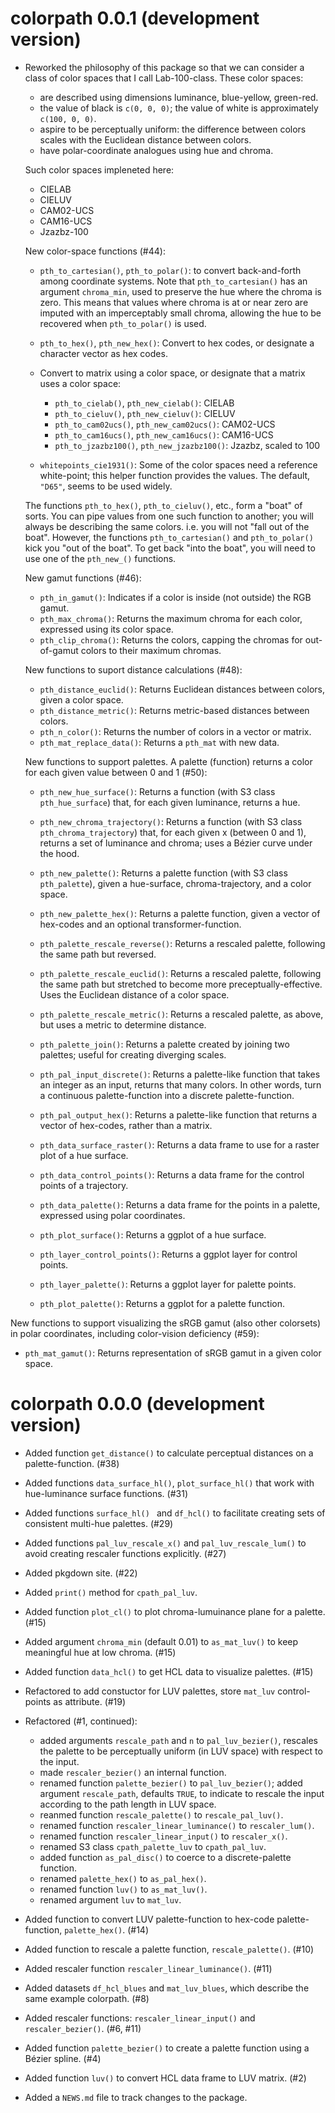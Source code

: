 # colorpath 0.0.1 (development version)

* Reworked the philosophy of this package so that we can consider a class of color spaces that I call Lab-100-class. 
  These color spaces:
  
  - are described using dimensions luminance, blue-yellow, green-red.
  - the value of black is `c(0, 0, 0)`; the value of white is approximately `c(100, 0, 0)`.
  - aspire to be perceptually uniform: the difference between colors scales with the Euclidean distance between colors.
  - have polar-coordinate analogues using hue and chroma.
  
  Such color spaces impleneted here:
  
  - CIELAB
  - CIELUV
  - CAM02-UCS
  - CAM16-UCS
  - Jzazbz-100

  New color-space functions (#44):
  
  - `pth_to_cartesian()`, `pth_to_polar()`: to convert back-and-forth among coordinate systems.
    Note that `pth_to_cartesian()` has an argument `chroma_min`, used to preserve the hue where the chroma is zero.
    This means that values where chroma is at or near zero are imputed with an imperceptably small chroma, allowing the
    hue to be recovered when `pth_to_polar()` is used.
  
  - `pth_to_hex()`, `pth_new_hex()`: Convert to hex codes, or designate a character vector as hex codes.
  
  - Convert to matrix using a color space, or designate that a matrix uses a color space:
  
    - `pth_to_cielab()`, `pth_new_cielab()`: CIELAB
    - `pth_to_cieluv()`, `pth_new_cieluv()`: CIELUV
    - `pth_to_cam02ucs()`, `pth_new_cam02ucs()`: CAM02-UCS
    - `pth_to_cam16ucs()`, `pth_new_cam16ucs()`: CAM16-UCS
    - `pth_to_jzazbz100()`, `pth_new_jzazbz100()`: Jzazbz, scaled to 100

  - `whitepoints_cie1931()`: Some of the color spaces need a reference white-point; this helper function provides the values. 
    The default, `"D65"`, seems to be used widely. 
  
  The functions `pth_to_hex()`, `pth_to_cieluv()`, etc., form a "boat" of sorts. 
  You can pipe values from one such function to another; you will always be describing the same colors. 
  i.e. you will not "fall out of the boat". 
  However, the functions `pth_to_cartesian()` and `pth_to_polar()` kick you "out of the boat".
  To get back "into the boat", you will need to use one of the `pth_new_()` functions.
  
  New gamut functions (#46):
  
  - `pth_in_gamut()`: Indicates if a color is inside (not outside) the RGB gamut.
  - `pth_max_chroma()`: Returns the maximum chroma for each color, expressed using its color space.
  - `pth_clip_chroma()`: Returns the colors, capping the chromas for out-of-gamut colors to their maximum chromas.
  
  New functions to suport distance calculations (#48):
  
  - `pth_distance_euclid()`: Returns Euclidean distances between colors, given a color space. 
  - `pth_distance_metric()`: Returns metric-based distances between colors.
  - `pth_n_color()`: Returns the number of colors in a vector or matrix.
  - `pth_mat_replace_data()`: Returns a `pth_mat` with new data.
  
  New functions to support palettes. A palette (function) returns a color for each given value between 0 and 1 (#50):
  
  - `pth_new_hue_surface()`: Returns a function (with S3 class `pth_hue_surface`) that, for each given luminance, returns a hue.
  - `pth_new_chroma_trajectory()`: Returns a function (with S3 class `pth_chroma_trajectory`) that, for each given x (between 0 and 1), returns a set of luminance and chroma; uses a Bézier curve under the hood.
  
  - `pth_new_palette()`: Returns a palette function (with S3 class `pth_palette`), given a hue-surface, chroma-trajectory, and a color space.
  - `pth_new_palette_hex()`: Returns a palette function, given a vector of hex-codes and an optional transformer-function.
  
  - `pth_palette_rescale_reverse()`: Returns a rescaled palette, following the same path but reversed.   
  - `pth_palette_rescale_euclid()`: Returns a rescaled palette, following the same path but stretched to become more preceptually-effective. 
  Uses the Euclidean distance of a color space.
  - `pth_palette_rescale_metric()`: Returns a rescaled palette, as above, but uses a metric to determine distance.
  
  - `pth_palette_join()`: Returns a palette created by joining two palettes; useful for creating diverging scales.
  
  - `pth_pal_input_discrete()`: Returns a palette-like function that takes an integer as an input, returns that many colors. 
  In other words, turn a continuous palette-function into a discrete palette-function.
  - `pth_pal_output_hex()`: Returns a palette-like function that returns a vector of hex-codes, rather than a matrix.
  
  - `pth_data_surface_raster()`: Returns a data frame to use for a raster plot of a hue surface.
  - `pth_data_control_points()`: Returns a data frame for the control points of a trajectory.
  - `pth_data_palette()`: Returns a data frame for the points in a palette, expressed using polar coordinates.
  
  - `pth_plot_surface()`: Returns a ggplot of a hue surface.
  - `pth_layer_control_points()`: Returns a ggplot layer for control points.
  - `pth_layer_palette()`: Returns a ggplot layer for palette points.

  - `pth_plot_palette()`: Returns a ggplot for a palette function.
  
New functions to support visualizing the sRGB gamut (also other colorsets) in polar coordinates, including color-vision deficiency (#59):

  - `pth_mat_gamut()`: Returns representation of sRGB gamut in a given color space.
  
# colorpath 0.0.0 (development version)

* Added function `get_distance()` to calculate perceptual distances on a palette-function. (#38)

* Added functions `data_surface_hl()`, `plot_surface_hl()` that work with hue-luminance surface functions. (#31)

* Added functions `surface_hl() ` and `df_hcl()` to facilitate creating sets of consistent multi-hue palettes. (#29)

* Added functions `pal_luv_rescale_x()` and `pal_luv_rescale_lum()` to avoid creating rescaler functions explicitly. (#27)

* Added pkgdown site. (#22)

* Added `print()` method for `cpath_pal_luv`.

* Added function `plot_cl()` to plot chroma-lumuinance plane for a palette. (#15)

* Added argument `chroma_min` (default 0.01) to `as_mat_luv()` to keep meaningful hue at low chroma. (#15)

* Added function `data_hcl()` to get HCL data to visualize palettes. (#15)

* Refactored to add constuctor for LUV palettes, store `mat_luv` control-points as attribute. (#19)

* Refactored (#1, continued):

  - added arguments `rescale_path` and `n` to `pal_luv_bezier()`, rescales the palette to be perceptually uniform (in LUV space) with respect to the input. 
  - made `rescaler_bezier()` an internal function.
  - renamed function `palette_bezier()` to `pal_luv_bezier()`; added argument 
    `rescale_path`, defaults `TRUE`, to indicate to rescale the input according 
    to the path length in LUV space.
  - reanmed function `rescale_palette()` to `rescale_pal_luv()`.
  - renamed function `rescaler_linear_luminance()` to `rescaler_lum()`.
  - renamed function `rescaler_linear_input()` to `rescaler_x()`.
  - renamed S3 class `cpath_palette_luv` to `cpath_pal_luv`.
  - added function `as_pal_disc()` to coerce to a discrete-palette function.
  - renamed `palette_hex()` to `as_pal_hex()`.
  - renamed function `luv()` to `as_mat_luv()`.
  - renamed argument `luv` to `mat_luv`.

* Added function to convert LUV palette-function to hex-code palette-function, `palette_hex()`. (#14)

* Added function to rescale a palette function, `rescale_palette()`. (#10)

* Added rescaler function `rescaler_linear_luminance()`. (#11)

* Added datasets `df_hcl_blues` and `mat_luv_blues`, which describe the same example colorpath. (#8)

* Added rescaler functions: `rescaler_linear_input()` and `rescaler_bezier()`. (#6, #11)

* Added function `palette_bezier()` to create a palette function using a Bézier spline. (#4)

* Added function `luv()` to convert HCL data frame to LUV matrix. (#2)

* Added a `NEWS.md` file to track changes to the package.
